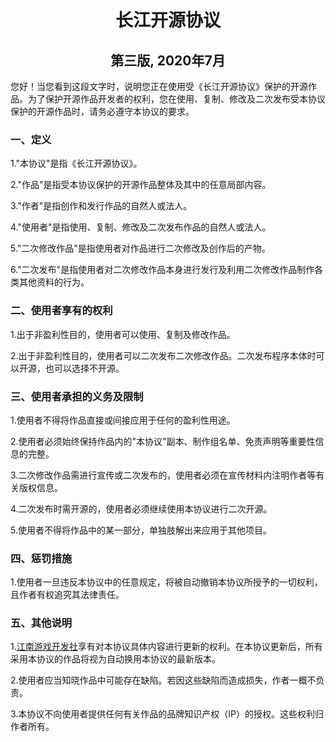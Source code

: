 <center><h1>长江开源协议</h1></center>
<center><h2> 第三版, 2020年7月 </h2></center>

您好！当您看到这段文字时，说明您正在使用受《长江开源协议》保护的开源作品。为了保护开源作品开发者的权利，您在使用、复制、修改及二次发布受本协议保护的开源作品时，请务必遵守本协议的要求。

### 一、定义 ###
1."本协议"是指《长江开源协议》。

2."作品"是指受本协议保护的开源作品整体及其中的任意局部内容。

3."作者"是指创作和发行作品的自然人或法人。

4."使用者"是指使用、复制、修改及二次发布作品的自然人或法人。

5."二次修改作品"是指使用者对作品进行二次修改及创作后的产物。

6."二次发布"是指使用者对二次修改作品本身进行发行及利用二次修改作品制作各类其他资料的行为。

### 二、使用者享有的权利 ###

1.出于非盈利性目的，使用者可以使用、复制及修改作品。

2.出于非盈利性目的，使用者可以二次发布二次修改作品。二次发布程序本体时可以开源，也可以选择不开源。

### 三、使用者承担的义务及限制 ###

1.使用者不得将作品直接或间接应用于任何的盈利性用途。

2.使用者必须始终保持作品内的"本协议"副本、制作组名单、免责声明等重要性信息的完整。

3.二次修改作品需进行宣传或二次发布的，使用者必须在宣传材料内注明作者等有关版权信息。

4.二次发布时需开源的，使用者必须继续使用本协议进行二次开源。

5.使用者不得将作品中的某一部分，单独肢解出来应用于其他项目。

### 四、惩罚措施 ###

1.使用者一旦违反本协议中的任意规定，将被自动撤销本协议所授予的一切权利，且作者有权追究其法律责任。

### 五、其他说明 ###

1.[江南游戏开发社](http://www.jiangnangame.com)享有对本协议具体内容进行更新的权利。在本协议更新后，所有采用本协议的作品将视为自动换用本协议的最新版本。

2.使用者应当知晓作品中可能存在缺陷。若因这些缺陷而造成损失，作者一概不负责。

3.本协议不向使用者提供任何有关作品的品牌知识产权（IP）的授权。这些权利归作者所有。